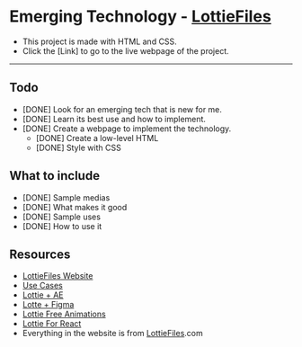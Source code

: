 # Emerging Technology - [LottieFiles](https://lottiefiles.com/)

- This project is made with HTML and CSS.
- Click the [Link] to go to the live webpage of the project.

---

## Todo
- [DONE] Look for an emerging tech that is new for me.
- [DONE] Learn its best use and how to implement.
- [DONE] Create a webpage to implement the technology.
    - [DONE] Create a low-level HTML
    - [DONE] Style with CSS

## What to include
- [DONE] Sample medias
- [DONE] What makes it good
- [DONE] Sample uses
- [DONE] How to use it

## Resources
- [LottieFiles Website](https://lottiefiles.com/)
- [Use Cases](https://lottiefiles.com/use-cases/website)
- [Lottie + AE](https://lottiefiles.com/plugins/after-effects)
- [Lotte + Figma](https://lottiefiles.com/plugins/figma)
- [Lottie Free Animations](https://lottiefiles.com/free-animations)
- [Lottie For React](https://developers.lottiefiles.com/docs/dotlottie-player/dotlottie-react/)
- Everything in the website is from [LottieFiles](https://lottiefiles.com/).com
